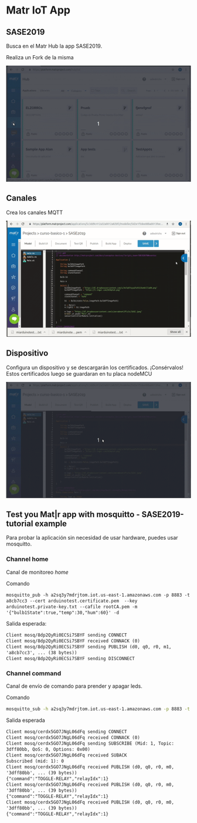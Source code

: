# Matr IoT App

## SASE2019

Busca en el Matr Hub la app SASE2019.

Realiza un Fork de la misma


![Fork](fork.gif)


## Canales

Crea los canales MQTT


![Create channel command](channels.gif)

## Dispositivo

Configura un dispositivo y se descargarán los certificados. ¡Consérvalos!
Estos certificados luego se guardaran en tu placa nodeMCU


![Create channel command](device.gif)

## Test you Mat|r app with mosquitto - SASE2019-tutorial example

Para probar la aplicación sin necesidad de usar hardware, puedes usar mosquitto.

### Channel home

Canal de monitoreo *home*

Comando

```
mosquitto_pub -h a2sq3y7mdrjtom.iot.us-east-1.amazonaws.com -p 8883 -t a8cb7cc3 --cert arduinotest.certificate.pem  --key arduinotest.private-key.txt --cafile rootCA.pem -m '{"bulb1State":true,"temp":30,"hum":60}' -d

```

Salida esperada:

```
Client mosq/8dp2QyRi0ECSi7SBYF sending CONNECT
Client mosq/8dp2QyRi0ECSi7SBYF received CONNACK (0)
Client mosq/8dp2QyRi0ECSi7SBYF sending PUBLISH (d0, q0, r0, m1, 'a8cb7cc3', ... (38 bytes))
Client mosq/8dp2QyRi0ECSi7SBYF sending DISCONNECT
```
### Channel command

Canal de envío de comando para prender y apagar leds.

Comando

```bash
mosquitto_sub -h a2sq3y7mdrjtom.iot.us-east-1.amazonaws.com -p 8883 -t 3dff80bb --cert arduinotest.certificate.pem  --key arduinotest.private-key.txt --cafile rootCA.pem -d
```
Salida esperada 
```
Client mosq/cerdx5GO7JNgL06dFq sending CONNECT
Client mosq/cerdx5GO7JNgL06dFq received CONNACK (0)
Client mosq/cerdx5GO7JNgL06dFq sending SUBSCRIBE (Mid: 1, Topic: 3dff80bb, QoS: 0, Options: 0x00)
Client mosq/cerdx5GO7JNgL06dFq received SUBACK
Subscribed (mid: 1): 0
Client mosq/cerdx5GO7JNgL06dFq received PUBLISH (d0, q0, r0, m0, '3dff80bb', ... (39 bytes))
{"command":"TOGGLE-RELAY","relayIdx":1}
Client mosq/cerdx5GO7JNgL06dFq received PUBLISH (d0, q0, r0, m0, '3dff80bb', ... (39 bytes))
{"command":"TOGGLE-RELAY","relayIdx":1}
Client mosq/cerdx5GO7JNgL06dFq received PUBLISH (d0, q0, r0, m0, '3dff80bb', ... (39 bytes))
{"command":"TOGGLE-RELAY","relayIdx":1}
```

